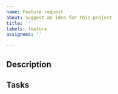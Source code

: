 ```yaml
---
name: Feature request
about: Suggest an idea for this project
title: ''
labels: feature
assignees: ''

---
```


## Description

<!-- Describe the feature in detail. -->

## Tasks

<!-- Task breakdown -->
